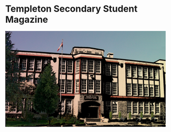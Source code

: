# Templeton Secondary Student Magazine

![](assets/tssm-banner.png)

<!-- ## [Table of Contents](SUMMARY.md) -->



